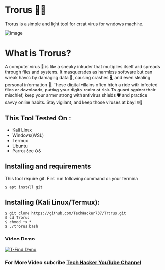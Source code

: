 # Trorus 🦕🦕

Trorus is a simple and light tool for creat virus for windows machine.

![image](https://wdevmail.000webhostapp.com/Picsart_23-09-01_01-10-41-479.jpg)

# What is Trorus?
<p>A computer virus 🦠 is like a sneaky intruder that multiplies itself and spreads through files and systems. It masquerades as harmless software but can wreak havoc by damaging data 📁, causing crashes 🖥️, and even stealing personal information 🔐. These digital villains often hitch a ride with infected files or downloads, putting your digital realm at risk. To guard against their mischief, keep your armor strong with antivirus shields 🛡️ and practice savvy online habits. Stay vigilant, and keep those viruses at bay! 🌐🚫</p>

## This Tool Tested On :
<ul>
  <li>Kali Linux</li>
  <li>Windows(WSL)</li>
  <li>Termux</li>
  <li>Ubuntu</li>
  <li>Parrot Sec OS</li>
</ul>

## Installing and requirements
<p>This tool require git. First run following command on your terminal</p>

```
$ apt install git

```

## Installing (Kali Linux/Termux):

```
$ git clone https://github.com/TechHacker737/Trorus.git
$ cd Trorus
$ chmod +x *
$ ./trorus.bash
```

### Video Demo
[![T-Find Demo](https://wdevmail.000webhostapp.com/Picsart_23-08-31_18-17-24-101.jpg)](https://youtu.be/SGfBpbg6Ots)

### For More Video subcribe <a href="http://youtube.com/techhacker7">Tech Hacker YouTube Channel</a>


